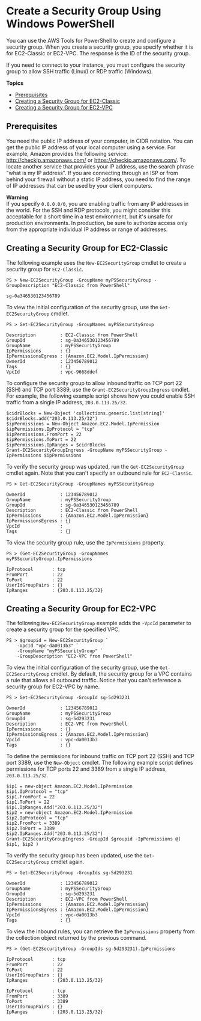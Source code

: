# Create a Security Group Using Windows PowerShell<a name="pstools-ec2-sg"></a>

You can use the AWS Tools for PowerShell to create and configure a security group\. When you create a security group, you specify whether it is for EC2\-Classic or EC2\-VPC\. The response is the ID of the security group\.

If you need to connect to your instance, you must configure the security group to allow SSH traffic \(Linux\) or RDP traffic \(Windows\)\.

**Topics**
+ [Prerequisites](#sg-prerequisites)
+ [Creating a Security Group for EC2\-Classic](#get-ec2securitygroup)
+ [Creating a Security Group for EC2\-VPC](#new-ec2securitygroup-vpc)

## Prerequisites<a name="sg-prerequisites"></a>

You need the public IP address of your computer, in CIDR notation\. You can get the public IP address of your local computer using a service\. For example, Amazon provides the following service: [http://checkip\.amazonaws\.com/](http://checkip.amazonaws.com/) or [https://checkip\.amazonaws\.com/](https://checkip.amazonaws.com/)\. To locate another service that provides your IP address, use the search phrase "what is my IP address"\. If you are connecting through an ISP or from behind your firewall without a static IP address, you need to find the range of IP addresses that can be used by your client computers\.

**Warning**  
If you specify `0.0.0.0/0`, you are enabling traffic from any IP addresses in the world\. For the SSH and RDP protocols, you might consider this acceptable for a short time in a test environment, but it's unsafe for production environments\. In production, be sure to authorize access only from the appropriate individual IP address or range of addresses\.

## Creating a Security Group for EC2\-Classic<a name="get-ec2securitygroup"></a>

The following example uses the `New-EC2SecurityGroup` cmdlet to create a security group for `EC2-Classic`\.

```
PS > New-EC2SecurityGroup -GroupName myPSSecurityGroup -GroupDescription "EC2-Classic from PowerShell"

sg-0a346530123456789
```

To view the initial configuration of the security group, use the `Get-EC2SecurityGroup` cmdlet\.

```
PS > Get-EC2SecurityGroup -GroupNames myPSSecurityGroup

Description         : EC2-Classic from PowerShell
GroupId             : sg-0a346530123456789
GroupName           : myPSSecurityGroup
IpPermissions       : {}
IpPermissionsEgress : {Amazon.EC2.Model.IpPermission}
OwnerId             : 123456789012
Tags                : {}
VpcId               : vpc-9668ddef
```

To configure the security group to allow inbound traffic on TCP port 22 \(SSH\) and TCP port 3389, use the `Grant-EC2SecurityGroupIngress` cmdlet\. For example, the following example script shows how you could enable SSH traffic from a single IP address, `203.0.113.25/32`\.

```
$cidrBlocks = New-Object 'collections.generic.list[string]'
$cidrBlocks.add("203.0.113.25/32")
$ipPermissions = New-Object Amazon.EC2.Model.IpPermission
$ipPermissions.IpProtocol = "tcp"
$ipPermissions.FromPort = 22
$ipPermissions.ToPort = 22
$ipPermissions.IpRanges = $cidrBlocks
Grant-EC2SecurityGroupIngress -GroupName myPSSecurityGroup -IpPermissions $ipPermissions
```

To verify the security group was updated, run the `Get-EC2SecurityGroup` cmdlet again\. Note that you can't specify an outbound rule for `EC2-Classic`\.

```
PS > Get-EC2SecurityGroup -GroupNames myPSSecurityGroup

OwnerId             : 123456789012
GroupName           : myPSSecurityGroup
GroupId             : sg-0a346530123456789
Description         : EC2-Classic from PowerShell
IpPermissions       : {Amazon.EC2.Model.IpPermission}
IpPermissionsEgress : {}
VpcId               :
Tags                : {}
```

To view the security group rule, use the `IpPermissions` property\.

```
PS > (Get-EC2SecurityGroup -GroupNames myPSSecurityGroup).IpPermissions

IpProtocol       : tcp
FromPort         : 22
ToPort           : 22
UserIdGroupPairs : {}
IpRanges         : {203.0.113.25/32}
```

## Creating a Security Group for EC2\-VPC<a name="new-ec2securitygroup-vpc"></a>

The following `New-EC2SecurityGroup` example adds the `-VpcId` parameter to create a security group for the specified VPC\.

```
PS > $groupid = New-EC2SecurityGroup `
    -VpcId "vpc-da0013b3" `
    -GroupName "myPSSecurityGroup" `
    -GroupDescription "EC2-VPC from PowerShell"
```

To view the initial configuration of the security group, use the `Get-EC2SecurityGroup` cmdlet\. By default, the security group for a VPC contains a rule that allows all outbound traffic\. Notice that you can't reference a security group for EC2\-VPC by name\.

```
PS > Get-EC2SecurityGroup -GroupId sg-5d293231

OwnerId             : 123456789012
GroupName           : myPSSecurityGroup
GroupId             : sg-5d293231
Description         : EC2-VPC from PowerShell
IpPermissions       : {}
IpPermissionsEgress : {Amazon.EC2.Model.IpPermission}
VpcId               : vpc-da0013b3
Tags                : {}
```

To define the permissions for inbound traffic on TCP port 22 \(SSH\) and TCP port 3389, use the `New-Object` cmdlet\. The following example script defines permissions for TCP ports 22 and 3389 from a single IP address, `203.0.113.25/32`\.

```
$ip1 = new-object Amazon.EC2.Model.IpPermission 
$ip1.IpProtocol = "tcp" 
$ip1.FromPort = 22 
$ip1.ToPort = 22 
$ip1.IpRanges.Add("203.0.113.25/32") 
$ip2 = new-object Amazon.EC2.Model.IpPermission 
$ip2.IpProtocol = "tcp" 
$ip2.FromPort = 3389 
$ip2.ToPort = 3389 
$ip2.IpRanges.Add("203.0.113.25/32") 
Grant-EC2SecurityGroupIngress -GroupId $groupid -IpPermissions @( $ip1, $ip2 )
```

To verify the security group has been updated, use the `Get-EC2SecurityGroup` cmdlet again\.

```
PS > Get-EC2SecurityGroup -GroupIds sg-5d293231

OwnerId             : 123456789012
GroupName           : myPSSecurityGroup
GroupId             : sg-5d293231
Description         : EC2-VPC from PowerShell
IpPermissions       : {Amazon.EC2.Model.IpPermission}
IpPermissionsEgress : {Amazon.EC2.Model.IpPermission}
VpcId               : vpc-da0013b3
Tags                : {}
```

To view the inbound rules, you can retrieve the `IpPermissions` property from the collection object returned by the previous command\.

```
PS > (Get-EC2SecurityGroup -GroupIds sg-5d293231).IpPermissions

IpProtocol       : tcp
FromPort         : 22
ToPort           : 22
UserIdGroupPairs : {}
IpRanges         : {203.0.113.25/32}

IpProtocol       : tcp
FromPort         : 3389
ToPort           : 3389
UserIdGroupPairs : {}
IpRanges         : {203.0.113.25/32}
```
